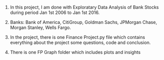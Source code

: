 1. In this project, I am done with Exploratary Data Analysis of Bank Stocks during period Jan 1st 2006 to Jan 1st 2016.

2. Banks: Bank of America, CitiGroup, Goldman Sachs, JPMorgan Chase, Morgan Stanley, Wells Fargo.

3. In the project, there is one Finance Project.py file which contains everything about the project some questions, code and conclusion.

4. There is one FP Graph folder which includes plots and insights
